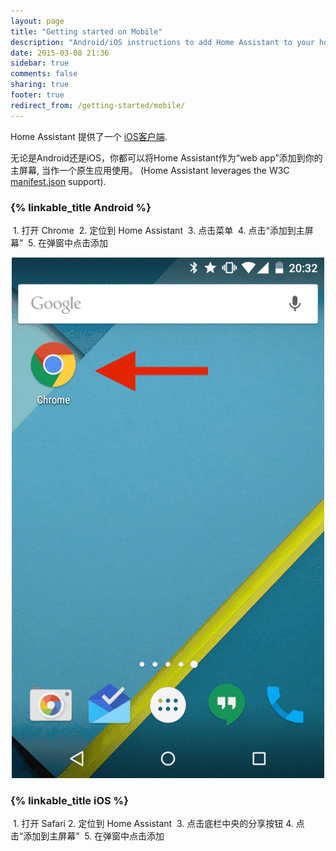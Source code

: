 ```yaml
---
layout: page
title: "Getting started on Mobile"
description: "Android/iOS instructions to add Home Assistant to your homescreen."
date: 2015-03-08 21:36
sidebar: true
comments: false
sharing: true
footer: true
redirect_from: /getting-started/mobile/
---
```


Home Assistant 提供了一个 [iOS客户端](https://home-assistant.io/docs/ecosystem/ios/).

无论是Android还是iOS，你都可以将Home Assistant作为“web app”添加到你的主屏幕, 当作一个原生应用使用。 (Home Assistant leverages the W3C [manifest.json](https://w3c.github.io/manifest/) support).

### {% linkable_title Android %}

  1. 打开 Chrome
  2. 定位到 Home Assistant 
  3. 点击菜单
  4. 点击“添加到主屏幕”
  5. 在弹窗中点击添加

<p class='img' style='width:500px; margin-left: auto; margin-right: auto;'>
<img src='/images/screenshots/android-homescreen-guide.gif' />
</p>

### {% linkable_title iOS %}

  1. 打开 Safari
  2. 定位到 Home Assistant 
  3. 点击底栏中央的分享按钮
  4. 点击“添加到主屏幕”
  5. 在弹窗中点击添加

